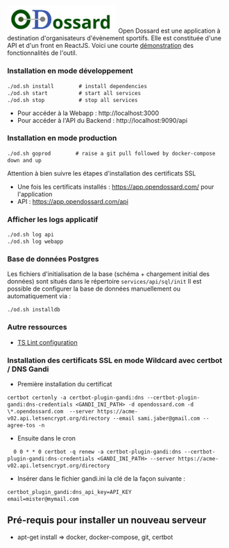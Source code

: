 <img width="50%" height="50%" src="website/assets/images/logocolor.svg">
Open Dossard est une application à destination d'organisateurs d'évènement sportifs.
Elle est constituée d'une API et d'un front en ReactJS. Voici une courte <a href="https://www.opendossard.com/assets/appdemo.gif">démonstration</a> des fonctionnalités de l'outil.

### Installation en mode développement 

```
./od.sh install        # install dependencies
./od.sh start          # start all services
./od.sh stop           # stop all services
```

- Pour accéder à la Webapp : http://localhost:3000
- Pour accéder à l'API du Backend : http://localhost:9090/api

### Installation en mode production 

```
./od.sh goprod        # raise a git pull followed by docker-compose down and up 
```

Attention à bien suivre les étapes d'installation des certificats SSL 

- Une fois les certificats installés : https://app.opendossard.com/ pour l'application
- API : https://app.opendossard.com/api

### Afficher les logs applicatif

```
./od.sh log api
./od.sh log webapp
```

### Base de données Postgres 

Les fichiers d'initialisation de la base (schéma + chargement initial des données) sont situés dans le répertoire `services/api/sql/init`
Il est possible de configurer la base de données manuellement ou automatiquement via :
```
./od.sh installdb
```

### Autre ressources

- [TS Lint configuration](documentation/tslint.md)

### Installation des certificats SSL en mode Wildcard avec certbot / DNS Gandi
- Première installation du certificat 
```
certbot certonly -a certbot-plugin-gandi:dns --certbot-plugin-gandi:dns-credentials <GANDI_INI_PATH> -d opendossard.com -d \*.opendossard.com  --server https://acme-v02.api.letsencrypt.org/directory --email sami.jaber@gmail.com --agree-tos -n
```
- Ensuite dans le cron 
```
  0 0 * * 0 certbot -q renew -a certbot-plugin-gandi:dns --certbot-plugin-gandi:dns-credentials <GANDI_INI_PATH> --server https://acme-v02.api.letsencrypt.org/directory
```
- Insérer dans le fichier gandi.ini la clé de la façon suivante :
```
certbot_plugin_gandi:dns_api_key=API_KEY
email=mister@mymail.com
```
## Pré-requis pour installer un nouveau serveur 
- apt-get install => docker, docker-compose, git, certbot  
